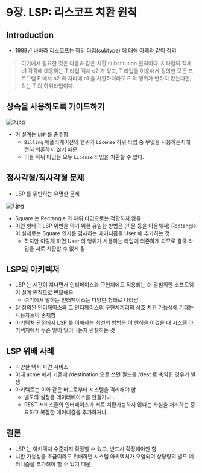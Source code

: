 # 9장. LSP: 리스코프 치환 원칙

## Introduction

- 1988년 바바라 리스코프는 하위 타입(subtype) 에 대해 아래와 같이 정의

> 여기에서 필요한 것은 다음과 같은 치환 substitution 원칙이다.
> S 타입의 객체 o1 각각에 대응하는 T 타입 객체 o2 가 있고,
> T 타입을 이용해서 정의한 모든 프로그램 P 에서 o2 의 자리에 o1 을 치환하더라도
> P 의 행위가 변하지 않는다면, S 는 T 의 하위타입이다.

## 상속을 사용하도록 가이드하기

![0.jpg](/clean-architecture/img/chapter09/zhoon/0.jpg)

- 이 설계는 `LSP` 를 준수함
  - `Billing` 애플리케이션의 행위가 `License` 하위 타입 중 무엇을 사용하는지에 전혀 의존하지 않기 때문
  - 이들 하위 타입은 모두 `License` 타입을 치환할 수 있다.

## 정사각형/직사각형 문제

- LSP 를 위반하는 유명한 문제

![1.jpg](/clean-architecture/img/chapter09/zhoon/1.jpg)

- Square 는 Rectangle 의 하위 타입으로는 적합하지 않음
- 이런 형태의 LSP 위반을 막기 위한 유일한 방법은 (if 문 등을 이용해서) Rectangle 이 실제로는 Square 인지를 검사하는 매커니즘을 User 에 추가하는 것
  - 하지만 이렇게 하면 User 의 행위가 사용하는 타입에 의존하게 되므로 결국 타입을 서로 치환할 수 없게 됨

## LSP와 아키텍처

- LSP 는 시간이 지나면서 인터페이스와 구현체에도 적용되는 더 광범위한 소프트웨어 설계 원칙으로 변모해옴
  - 여기에서 말하는 인터페이스는 다양한 형태로 나타남
- 잘 정의된 인터페이스와 그 인터페이스의 구현체끼리의 상호 치환 가능성에 기대는 사용자들이 존재함
- 아키텍처 관점에서 LSP 를 이해하는 최선의 방법은 이 원칙을 어겼을 때 시스템 아키텍처에서 무슨 일이 일어나는지 관찰하는 것

## LSP 위배 사례

- 다양한 택시 파견 서비스
- 이때 acme 에서 기존에 /destination 으로 쓰던 필드를 /dest 로 축약한 경우가 발생
- 아키텍트는 이와 같은 버그로부터 시스템을 격리해야 함
  - 별도의 설정용 데이터베이스를 만들거나…
  - REST 서비스들의 인터페이스가 서로 치환가능하지 않다는 사실을 처리하는 중요하고 복잡한 매커니즘을 추가하거나…

## 결론

- LSP 는 아키텍처 수준까지 확장할 수 있고, 반드시 확장해야만 함
- 치환 가능성을 조금이라도 위배하면 시스템 아키텍처가 오염되어 상당량의 별도 메커니즘을 추가해야 할 수 있기 때문
